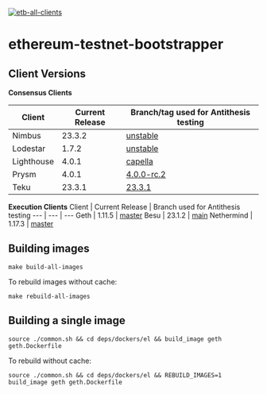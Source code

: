 [![etb-all-clients](https://github.com/antithesishq/ethereum-testnet-bootstrapper/actions/workflows/etb-all-clients.yml/badge.svg)](https://github.com/antithesishq/ethereum-testnet-bootstrapper/actions/workflows/etb-all-clients.yml)

# ethereum-testnet-bootstrapper

## Client Versions

**Consensus Clients**

Client | Current Release | Branch/tag used for Antithesis testing
--- | --- | ---
Nimbus | 23.3.2 | [unstable](https://github.com/status-im/nimbus-eth2/tree/unstable)
Lodestar | 1.7.2 | [unstable](https://github.com/ChainSafe/lodestar/tree/unstable)
Lighthouse | 4.0.1 | [capella](https://github.com/sigp/lighthouse/tree/capella)
Prysm | 4.0.1 | [4.0.0-rc.2](https://github.com/prysmaticlabs/prysm/tree/v4.0.0-rc.2)
Teku | 23.3.1 | [23.3.1](https://github.com/ConsenSys/teku/releases/tag/23.3.1)

**Execution Clients**
Client | Current Release | Branch used for Antithesis testing
--- | --- | ---
Geth | 1.11.5 | [master](https://github.com/ethereum/go-ethereum/tree/master)
Besu | 23.1.2 | [main](https://github.com/hyperledger/besu/tree/main)
Nethermind | 1.17.3 | [master](https://github.com/NethermindEth/nethermind/tree/master)

## Building images

`make build-all-images`

To rebuild images without cache:

`make rebuild-all-images`

## Building a single image

`source ./common.sh && cd deps/dockers/el && build_image geth geth.Dockerfile`

To rebuild without cache:

`source ./common.sh && cd deps/dockers/el && REBUILD_IMAGES=1 build_image geth geth.Dockerfile`
